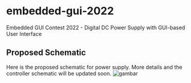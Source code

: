 # embedded-gui-2022
Embedded GUI Contest 2022 - Digital DC Power Supply with GUI-based User Interface

## Proposed Schematic

Here is the proposed schematic for power supply. More details and the controller schematic will be updated soon.
![gambar](https://user-images.githubusercontent.com/57849203/174307334-5be3cdba-5ca2-4c92-a615-41473f3b0104.png)
